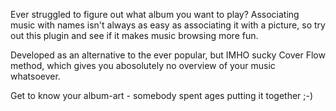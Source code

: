 Ever struggled to figure out what album you want to play?  Associating music with names isn't always as easy as associating it with a picture, so try out this plugin and see if it makes music browsing more fun.

Developed as an alternative to the ever popular, but IMHO sucky Cover Flow method, which gives you abosolutely no overview of your music whatsoever.

Get to know your album-art - somebody spent ages putting it together ;-)